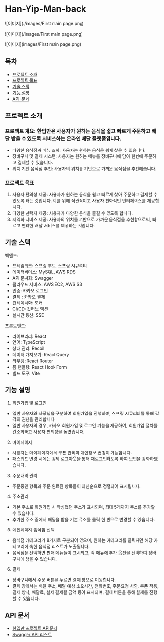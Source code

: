 
# Han-Yip-Man-back

![이미지](./images/First main page.png)

![이미지](/images/First main page.png)

![이미지](images/First main page.png)


## 목차
- [프로젝트 소개](#프로젝트-소개)
- [프로젝트 목표](#프로젝트-목표)
- [기술 스택](#기술-스택)
- [기능 설명](#기능-설명)
- [API-문서](#api-문서)


## 프로젝트 소개
### 프로젝트 개요: 한입만은 사용자가 원하는 음식을 쉽고 빠르게 주문하고 배달 받을 수 있도록 서비스하는 온라인 배달 플랫폼입니다. 
- 다양한 음식점과 메뉴 조회: 사용자는 원하는 음식을 쉽게 찾을 수 있습니다.
- 장바구니 및 결제 시스템: 사용자는 원하는 메뉴를 장바구니에 담아 한번에 주문하고 결제할 수 있습니다.
- 위치 기반 음식점 추천: 사용자의 위치를 기반으로 가까운 음식점을 추천해줍니다.


### 프로젝트 목표
1. 사용자 편의성 제공: 사용자가 원하는 음식을 쉽고 빠르게 찾아 주문하고 결제할 수 있도록 하는 것입니다. 이를 위해 직관적이고 사용자 친화적인 인터페이스를 제공합니다.
2. 다양한 선택지 제공: 사용자가 다양한 음식을 즐길 수 있도록 합니다.
3. 지역화 서비스 제공: 사용자의 위치를 기반으로 가까운 음식점을 추천함으로써, 빠르고 편리한 배달 서비스를 제공하는 것입니다. 

## 기술 스택
백엔드:
- 프레임워크: 스프링 부트, 스프링 시큐리티
- 데이터베이스: MySQL, AWS RDS
- API 문서화: Swagger
- 클라우드 서비스: AWS EC2, AWS S3
- 인증: 카카오 로그인
- 결제 : 카카오 결제
- 컨테이너화: 도커
- CI/CD: 깃허브 액션
- 실시간 통신: SSE

프론트엔드:
- 라이브러리: React
- 언어: TypeScript
- 상태 관리: Recoil
- 데이터 가져오기: React Query
- 라우팅: React Router
- 폼 핸들링: React Hook Form
- 빌드 도구: Vite

## 기능 설명
1. 회원가입 및 로그인
- 일반 사용자와 사장님을 구분하여 회원가입을 진행하며, 스프링 시큐리티를 통해 각각의 권한을 관리합니다. 
- 일반 사용자의 경우, 카카오 회원가입 및 로그인 기능을 제공하여, 회원가입 절차를 간소화하고 사용자 편의성을 높였습니다.
2. 마이페이지
- 사용자는 마이페이지에서 쿠폰 관리와 개인정보 변경이 가능합니다. 
- 패스워드 변경 시에는 강제 로그아웃을 통해 재로그인하도록 하여 보안을 강화하였습니다.
3. 주문내역 관리
- 주문중인 항목과 주문 완료된 항목들이 최신순으로 정렬되어 표시됩니다.
4. 주소관리
- 기본 주소로 회원가입 시 작성했던 주소가 표시되며, 최대 5개까지 주소를 추가할 수 있습니다.
- 추가한 주소 중에서 배달을 받을 기본 주소를 클릭 한 번으로 변경할 수 있습니다.
5. 메인페이지 음식점 선택
- 음식점 카테고리가 8가지로 구분되어 있으며, 원하는 카테고리를 클릭하면 해당 카테고리에 속한 음식점 리스트가 노출됩니다. 
- 음식점을 선택하면 판매 메뉴들이 표시되고, 각 메뉴에 추가 옵션을 선택하여 장바구니에 담을 수 있습니다. 
6. 결제 
- 장바구니에서 주문 버튼을 누르면 결제 창으로 이동합니다. 
- 결제 창에서는 배달 주소, 배달 예상 소요시간, 전화번호, 주문요청 사항, 쿠폰 적용, 결제 방식, 배달료, 실제 결제될 금액 등이 표시되며, 결제 버튼을 통해 결제를 진행할 수 있습니다.


## API 문서
- [한입만 프로젝트 API문서](https://sixth-humidity-a58.notion.site/c48a6ed7c743487fa8da043ea6ba6e73?v=7240be5043914aadab0b8246d23a6580&pvs=4)
- [Swagger API 리스트](http://54.180.103.214:8080/swagger-ui/index.html)


